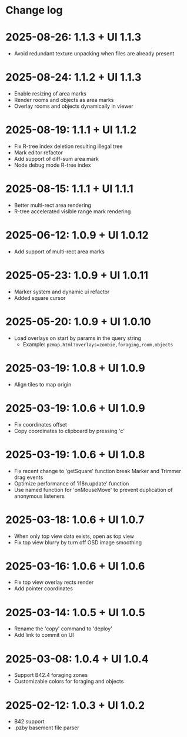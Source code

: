 # Change log

# 2025-08-26: 1.1.3 + UI 1.1.3

* Avoid redundant texture unpacking when files are already present

# 2025-08-24: 1.1.2 + UI 1.1.3

* Enable resizing of area marks
* Render rooms and objects as area marks
* Overlay rooms and objects dynamically in viewer

# 2025-08-19: 1.1.1 + UI 1.1.2

* Fix R-tree index deletion resulting illegal tree
* Mark editor refactor
* Add support of diff-sum area mark
* Node debug mode R-tree index

# 2025-08-15: 1.1.1 + UI 1.1.1

* Better multi-rect area rendering
* R-tree accelerated visible range mark rendering

# 2025-06-12: 1.0.9 + UI 1.0.12

* Add support of multi-rect area marks

# 2025-05-23: 1.0.9 + UI 1.0.11

* Marker system and dynamic ui refactor
* Added square cursor

# 2025-05-20: 1.0.9 + UI 1.0.10

* Load overlays on start by params in the query string
  * Example: `pzmap.html?overlays=zombie,foraging,room,objects`

# 2025-03-19: 1.0.8 + UI 1.0.9

* Align tiles to map origin

# 2025-03-19: 1.0.6 + UI 1.0.9

* Fix coordinates offset
* Copy coordinates to clipboard by pressing 'c'

# 2025-03-19: 1.0.6 + UI 1.0.8

* Fix recent change to 'getSquare' function break Marker and Trimmer drag events
* Optimize performance of 'i18n.update' function
* Use named function for 'onMouseMove' to prevent duplication of anonymous listeners

# 2025-03-18: 1.0.6 + UI 1.0.7

* When only top view data exists, open as top view
* Fix top view blurry by turn off OSD image smoothing

# 2025-03-16: 1.0.6 + UI 1.0.6

* Fix top view overlay rects render
* Add pointer coordinates

# 2025-03-14: 1.0.5 + UI 1.0.5

* Rename the 'copy' command to 'deploy'
* Add link to commit on UI

# 2025-03-08: 1.0.4 + UI 1.0.4

* Support B42.4 foraging zones
* Customizable colors for foraging and objects

# 2025-02-12: 1.0.3 + UI 1.0.2

* B42 support
* .pzby basement file parser
